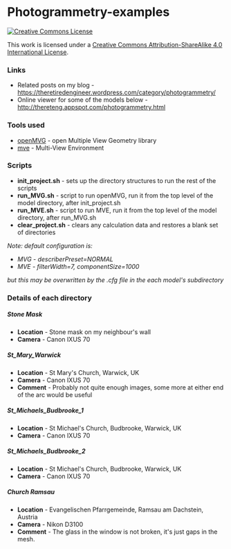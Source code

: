 # Photogrammetry-examples

<a rel="license" href="http://creativecommons.org/licenses/by-sa/4.0/"><img alt="Creative Commons License" style="border-width:0" src="https://i.creativecommons.org/l/by-sa/4.0/88x31.png" /></a><br />

This work is licensed under a [Creative Commons Attribution-ShareAlike 4.0 International License</a>.](http://creativecommons.org/licenses/by-sa/4.0/)

### Links

* Related posts on my blog - https://theretiredengineer.wordpress.com/category/photogrammetry/
* Online viewer for some of the models below - http://thereteng.appspot.com/photogrammetry.html


### Tools used

* [openMVG](https://github.com/openMVG/openMVG) - open Multiple View Geometry library
* [mve](https://github.com/simonfuhrmann/mve) - Multi-View Environment

### Scripts

* **init_project.sh** - sets up the directory structures to run the rest of the scripts
* **run_MVG.sh** - script to run openMVG, run it from the top level of the model directory, after init_project.sh
* **run_MVE.sh** - script to run MVE, run it from the top level of the model directory, after run_MVG.sh
* **clear_project.sh** - clears any calculation data and restores a blank set of directories

_Note: default configuration is:_
* _MVG - describerPreset=NORMAL_
* _MVE - filterWidth=7, componentSize=1000_

_but this may be overwritten by the .cfg file in the each model's subdirectory_

### Details of each directory

##### Stone Mask

* **Location** - Stone mask on my neighbour's wall
* **Camera** - Canon IXUS 70

##### St_Mary_Warwick

* **Location** - St Mary's Church, Warwick, UK
* **Camera** - Canon IXUS 70
* **Comment** - Probably not quite enough images, some more at either end of the arc would be useful

##### St_Michaels_Budbrooke_1

* **Location** - St Michael's Church, Budbrooke, Warwick, UK
* **Camera** - Canon IXUS 70

##### St_Michaels_Budbrooke_2

* **Location** - St Michael's Church, Budbrooke, Warwick, UK
* **Camera** - Canon IXUS 70

##### Church Ramsau

* **Location** - Evangelischen Pfarrgemeinde, Ramsau am Dachstein, Austria
* **Camera** - Nikon D3100
* **Comment** - The glass in the window is not broken, it's just gaps in the mesh.
